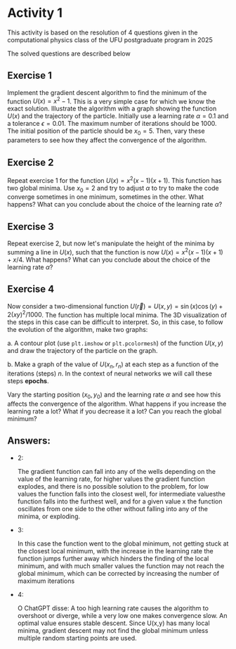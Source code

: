 # Activity 1
This activity is based on the resolution of 4 questions given in the computational physics class of the UFU postgraduate program in 2025

The solved questions are described below

## Exercise 1

Implement the gradient descent algorithm to find the minimum of the function $U(x) = x^2 -1$. This is a very simple case for which we know the exact solution. Illustrate the algorithm with a graph showing the function $U(x)$ and the trajectory of the particle. Initially use a learning rate $\alpha = 0.1$ and a tolerance $\epsilon = 0.01$. The maximum number of iterations should be 1000. The initial position of the particle should be $x_{0} = 5$. Then, vary these parameters to see how they affect the convergence of the algorithm.

## Exercise 2

Repeat exercise 1 for the function $U(x) = x^2 (x-1)(x+1)$. This function has two global minima. Use $x_{0} = 2$ and try to adjust $\alpha$ to try to make the code converge sometimes in one minimum, sometimes in the other. What happens? What can you conclude about the choice of the learning rate $\alpha$?


## Exercise 3

Repeat exercise 2, but now let's manipulate the height of the minima by summing a line in $U(x)$, such that the function is now $U(x) = x^2 (x-1)(x+1) + x/4$. What happens? What can you conclude about the choice of the learning rate $\alpha$?

## Exercise 4

Now consider a two-dimensional function $U(\vec{r}) = U(x,y) = \sin(x)\cos(y) + 2 (xy)^2/1000$. The function has multiple local minima. The 3D visualization of the steps in this case can be difficult to interpret. So, in this case, to follow the evolution of the algorithm, make two graphs:

a. A contour plot (use `plt.imshow` or `plt.pcolormesh`) of the function $U(x,y)$ and draw the trajectory of the particle on the graph.

b. Make a graph of the value of $U(x_{n}, r_{n})$ at each step as a function of the iterations (steps) $n$. In the context of neural networks we will call these steps **epochs**.

Vary the starting position $(x_{0}, y_{0})$ and the learning rate $\alpha$ and see how this affects the convergence of the algorithm. What happens if you increase the learning rate a lot? What if you decrease it a lot? Can you reach the global minimum?


## Answers:

* 2:
    
    The gradient function can fall into any of the wells depending on the value of the learning rate, for higher values ​​the gradient function explodes, and there is no possible solution to the problem, for low values ​​the function falls into the closest well, for intermediate values ​​the function falls into the furthest well, and for a given value x the function oscillates from one side to the other without falling into any of the minima, or exploding.

* 3:

    In this case the function went to the global minimum, not getting stuck at the closest local minimum, with the increase in the learning rate the function jumps further away which hinders the finding of the local minimum, and with much smaller values ​​the function may not reach the global minimum, which can be corrected by increasing the number of maximum iterations

* 4:

    O ChatGPT disse:
A too high learning rate causes the algorithm to overshoot or diverge, while a very low one makes convergence slow. An optimal value ensures stable descent. Since U(x,y) has many local minima, gradient descent may not find the global minimum unless multiple random starting points are used.
